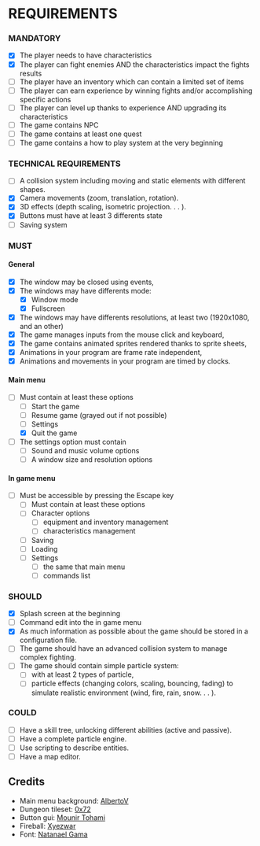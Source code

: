 # REQUIREMENTS

### MANDATORY

- [X] The player needs to have characteristics
- [X] The player can fight enemies AND the characteristics impact the fights results 
- [ ] The player have an inventory which can contain a limited set of items
- [ ] The player can earn experience by winning fights and/or accomplishing specific actions
- [ ] The player can level up thanks to experience AND upgrading its characteristics
- [ ] The game contains NPC
- [ ] The game contains at least one quest
- [ ] The game contains a how to play system at the very beginning

### TECHNICAL REQUIREMENTS

- [ ] A collision system including moving and static elements with different shapes.
- [X] Camera movements (zoom, translation, rotation).
- [X] 3D effects (depth scaling, isometric projection. . . ).
- [X] Buttons must have at least 3 differents state
- [ ] Saving system

### MUST

#### General

- [X] The window may be closed using events,
- [X] The windows may have differents mode:
    - [X] Window mode
    - [X] Fullscreen
- [X] The windows may have differents resolutions, at least two (1920x1080, and an other)
- [X] The game manages inputs from the mouse click and keyboard,
- [X] The game contains animated sprites rendered thanks to sprite sheets,
- [X] Animations in your program are frame rate independent,
- [X] Animations and movements in your program are timed by clocks.

#### Main menu

- [ ] Must contain at least these options
    - [ ] Start the game
    - [ ] Resume game (grayed out if not possible)
    - [ ] Settings
    - [X] Quit the game
- [ ] The settings option must contain
    - [ ] Sound and music volume options
    - [ ] A window size and resolution options

#### In game menu

- [ ] Must be accessible by pressing the Escape key
    - [ ] Must contain at least these options
    - [ ] Character options
      - [ ] equipment and inventory management
      - [ ] characteristics management
    - [ ] Saving
    - [ ] Loading
    - [ ] Settings
      - [ ] the same that main menu
      - [ ] commands list

### SHOULD

- [X] Splash screen at the beginning
- [ ] Command edit into the in game menu
- [X] As much information as possible about the game should be stored in a configuration file.
- [ ] The game should have an advanced collision system to manage complex fighting.
- [ ] The game should contain simple particle system:
    - [ ] with at least 2 types of particle,
    - [ ] particle effects (changing colors, scaling, bouncing, fading) to simulate realistic environment (wind, fire, rain, snow. . . ).

### COULD

- [ ] Have a skill tree, unlocking different abilities (active and passive).
- [ ] Have a complete particle engine.
- [ ] Use scripting to describe entities.
- [ ] Have a map editor.

## Credits

- Main menu background: [AlbertoV](https://www.deviantart.com/albertov)
- Dungeon tileset: [0x72](https://0x72.itch.io)
- Button gui: [Mounir Tohami](https://mounirtohami.itch.io/)
- Fireball: [Xyezwar](https://xyezawr.itch.io/)
- Font: [Natanael Gama](https://fonts.google.com/specimen/Cinzel)
